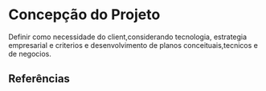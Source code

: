 # Concepção do Projeto

Definir como necessidade do client,considerando tecnologia, estrategia empresarial e criterios e desenvolvimento de planos conceituais,tecnicos e  de negocios. 

## Referências
